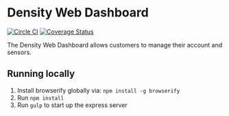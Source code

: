 # Density Web Dashboard

[![Circle CI](https://circleci.com/gh/DensityCo/web-dashboard.png?style=shield&circle-token=1b5ece9522df300da10bcedd91a24b6f066b9049)](https://circleci.com/gh/DensityCo/web-dashboard)
[![Coverage Status](https://coveralls.io/repos/github/DensityCo/web-dashboard/badge.svg?branch=trunk&t=lXpRKo)](https://coveralls.io/github/DensityCo/web-dashboard?branch=trunk)

The Density Web Dashboard allows customers to manage their account and sensors.

## Running locally

1. Install browserify globally via: `npm install -g browserify`
1. Run `npm install`
1. Run `gulp` to start up the express server

